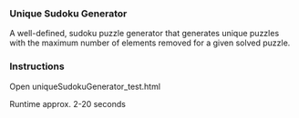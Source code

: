 ### Unique Sudoku Generator
A well-defined, sudoku puzzle generator that generates unique puzzles with the maximum number of elements removed for a given solved puzzle. 

### Instructions
Open uniqueSudokuGenerator_test.html

Runtime approx. 2-20 seconds
